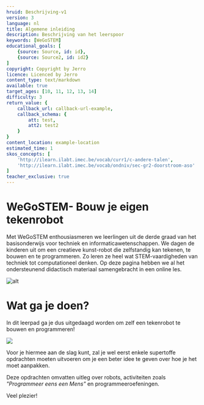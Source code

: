```yaml
---
hruid: Beschrijving-v1
version: 3
language: nl
title: Algemene inleiding
description: Beschrijving van het leerspoor
keywords: [WeGoSTEM]
educational_goals: [
    {source: Source, id: id}, 
    {source: Source2, id: id2}
]
copyright: Copyright by Jerro
licence: Licenced by Jerro
content_type: text/markdown
available: true
target_ages: [10, 11, 12, 13, 14]
difficulty: 3
return_value: {
    callback_url: callback-url-example,
    callback_schema: {
        att: test,
        att2: test2
    }
}
content_location: example-location
estimated_time: 1
skos_concepts: [
    'http://ilearn.ilabt.imec.be/vocab/curr1/c-andere-talen', 
    'http://ilearn.ilabt.imec.be/vocab/ondniv/sec-gr2-doorstroom-aso'
]
teacher_exclusive: true
---
```


# WeGoSTEM- Bouw je eigen tekenrobot

Met WeGoSTEM enthousiasmeren we leerlingen uit de derde graad van het basisonderwijs voor techniek en informaticawetenschappen. We dagen de kinderen uit om een creatieve kunst-robot die zelfstandig kan tekenen, te bouwen en te programmeren. Zo leren ze heel wat STEM-vaardigheden van techniek tot computationeel denken. Op deze pagina hebben we al het ondersteunend didactisch materiaal samengebracht in een online les.

![alt](https://scholen.dwengo.org/static/wegostem.png "Front")


# Wat ga je doen?

In dit leerpad ga je dus uitgedaagd worden om zelf een tekenrobot te bouwen en programmeren!

![](@youtube/https://www.youtube.com/embed/w-s2-Vn-OTs)

Voor je hiermee aan de slag kunt, zal je wel eerst enkele supertoffe opdrachten moeten uitvoeren om je een beter idee te geven over hoe je het moet aanpakken. 

Deze opdrachten omvatten uitleg over robots, activiteiten zoals *"Programmeer eens een Mens"* en  programmeeroefeningen.

Veel plezier! 